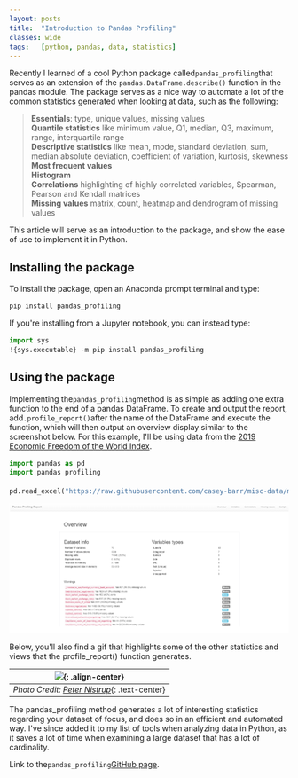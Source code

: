 ```yaml
---
layout: posts
title:  "Introduction to Pandas Profiling"
classes: wide
tags:   [python, pandas, data, statistics]
---
```



Recently I learned of a cool Python package called`pandas_profiling`that serves as an extension of the `pandas.DataFrame.describe()` function in the pandas module. The package serves as a nice way to automate a lot of the common statistics generated when looking at data, such as the following:

>**Essentials**: type, unique values, missing values  
>**Quantile statistics** like minimum value, Q1, median, Q3, maximum, range, interquartile range  
>**Descriptive statistics** like mean, mode, standard deviation, sum, median absolute deviation, coefficient of variation, kurtosis, skewness  
>**Most frequent values**  
>**Histogram**  
>**Correlations** highlighting of highly correlated variables, Spearman, Pearson and Kendall matrices  
>**Missing values** matrix, count, heatmap and dendrogram of missing values  

This article will serve as an introduction to the package, and show the ease of use to implement it in Python. 

## Installing the package

To install the package, open an Anaconda prompt terminal and type:

```bash
pip install pandas_profiling
```

If you're installing from a Jupyter notebook, you can instead type:
```python
import sys
!{sys.executable} -m pip install pandas_profiling
```

## Using the package
Implementing the`pandas_profiling`method is as simple as adding one extra function to the end of a pandas DataFrame. To create and output the report, add`.profile_report()`after the name of the DataFrame and execute the function, which will then output an overview display similar to the screenshot below. For this example, I'll be using data from the [2019 Economic Freedom of the World Index](https://www.fraserinstitute.org/economic-freedom/dataset?geozone=world&page=dataset&min-year=2&max-year=0&filter=0).

```python
import pandas as pd
import pandas profiling

pd.read_excel("https://raw.githubusercontent.com/casey-barr/misc-data/master/economic_data/efw-2019-master-index-data-for-researchers.csv").profile_report()
```

![overview](https://raw.githubusercontent.com/casey-barr/casey-barr.github.io/master/images/pandas_profiling/ewf_index_overview.png)

Below, you'll also find a gif that highlights some of the other statistics and views that the profile_report() function generates.

| ![](https://raw.githubusercontent.com/casey-barr/casey-barr.github.io/master/images/pandas_profiling/p_nistrup_profiling_report.gif){: .align-center} | 
|:--:| 
| *Photo Credit: [Peter Nistrup](https://towardsdatascience.com/exploring-your-data-with-just-1-line-of-python-4b35ce21a82d)*{: .text-center} |

The pandas_profiling method generates a lot of interesting statistics regarding your dataset of focus, and does so in an efficient and automated way. I've since added it to my list of tools when analyzing data in Python, as it saves a lot of time when examining a large dataset that has a lot of cardinality.

Link to the`pandas_profiling`[GitHub page](https://github.com/pandas-profiling/pandas-profiling).  



<br>  
<br>
